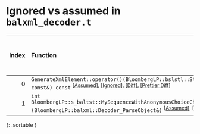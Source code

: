 # Ignored vs assumed in `balxml_decoder.t`

<script src="../sorttable.js"></script>

|   Index | Function                                                                                                                                                                                                                                                                                  |   Difference in number of lines |   Function size difference in bytes |   Number of lines in assumed build | Number of bytes in assumed build   |   Number of lines in ignored build | Number of bytes in ignored build   |
|--------:|:------------------------------------------------------------------------------------------------------------------------------------------------------------------------------------------------------------------------------------------------------------------------------------------|--------------------------------:|------------------------------------:|-----------------------------------:|:-----------------------------------|-----------------------------------:|:-----------------------------------|
|       0 | `GenerateXmlElement::operator()(BloombergLP::bslstl::StringRefImp<char> const&, BloombergLP::bslstl::StringRefImp<char> const&) const` <sup>\[[Assumed](0-assume)\], \[[Ignored](0-none)\], \[[Diff](0.diff.html)\], \[[Prettier Diff](0-diff.html)\]                                     |                               8 |                                  16 |                                320 | 4,457,920                          |                                304 | 4,460,032                          |
|       1 | `int BloombergLP::s_baltst::MySequenceWithAnonymousChoiceChoice::manipulateSelection<BloombergLP::balxml::Decoder_ParseObject>(BloombergLP::balxml::Decoder_ParseObject&)` <sup>\[[Assumed](1-assume)\], \[[Ignored](1-none)\], \[[Diff](1.diff.html)\], \[[Prettier Diff](1-diff.html)\] |                               1 |                                   0 |                                176 | 5,216,896                          |                                176 | 5,219,152                          |
{: .sortable }
